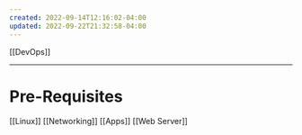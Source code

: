 ```yaml
---
created: 2022-09-14T12:16:02-04:00
updated: 2022-09-22T21:32:58-04:00
---
```

[[DevOps]]

---
# Pre-Requisites
[[Linux]]
[[Networking]]
[[Apps]]
[[Web Server]]